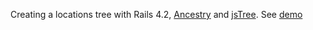 Creating a locations tree with Rails 4.2, [Ancestry](https://github.com/stefankroes/ancestry) and [jsTree](https://github.com/vakata/jstree).
See [demo](https://github.com/joolian/item_tree)